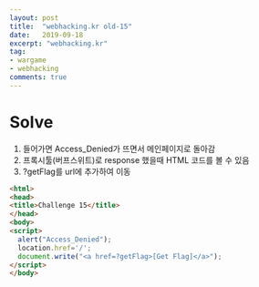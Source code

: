 ```yaml
---
layout: post
title:  "webhacking.kr old-15"
date:   2019-09-18
excerpt: "webhacking.kr"
tag:
- wargame
- webhacking
comments: true
---
```

# Solve
1. 들어가면 Access_Denied가 뜨면서 메인페이지로 돌아감
2. 프록시툴(버프스위트)로 response 했을때 HTML 코드를 볼 수 있음
3. ?getFlag를 url에 추가하여 이동

~~~ html
<html>
<head>
<title>Challenge 15</title>
</head>
<body>
<script>
  alert("Access_Denied");
  location.href='/';
  document.write("<a href=?getFlag>[Get Flag]</a>");
</script>
</body>
~~~

